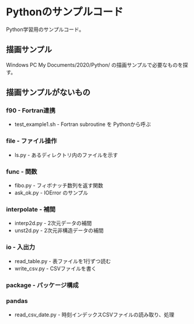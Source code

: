 Pythonのサンプルコード
========

Python学習用のサンプルコード。


描画サンプル
--------

Windows PC My Documents/2020/Python/ の描画サンプルで必要なものを探す。



描画サンプルがないもの
--------

### f90 - Fortran連携

  * test_example1.sh  - Fortran subroutine を Pythonから呼ぶ


### file - ファイル操作

  * ls.py       - あるディレクトリ内のファイルを示す


### func - 関数

  * fibo.py     - フィボナッチ数列を返す関数
  * ask_ok.py   - IOError のサンプル


### interpolate - 補間

  * interp2d.py - 2次元データの補間
  * unst2d.py   - 2次元非構造データの補間


### io - 入出力

  * read_table.py - 表ファイルを1行ずつ読む
  * write_csv.py  - CSVファイルを書く


### package - パッケージ構成

### pandas

  * read_csv_date.py - 時刻インデックスCSVファイルの読み取り、処理
